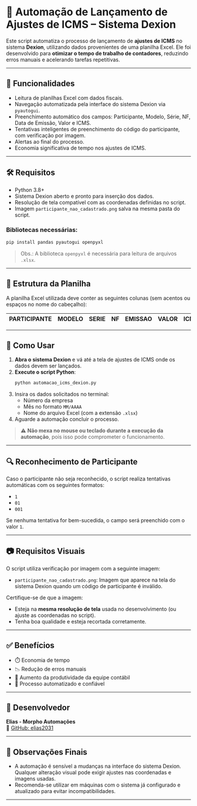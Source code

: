 
# 🧾 Automação de Lançamento de Ajustes de ICMS – Sistema Dexion

Este script automatiza o processo de lançamento de **ajustes de ICMS** no sistema **Dexion**, utilizando dados provenientes de uma planilha Excel. Ele foi desenvolvido para **otimizar o tempo de trabalho de contadores**, reduzindo erros manuais e acelerando tarefas repetitivas.

---

## 📌 Funcionalidades

- Leitura de planilhas Excel com dados fiscais.
- Navegação automatizada pela interface do sistema Dexion via `pyautogui`.
- Preenchimento automático dos campos: Participante, Modelo, Série, NF, Data de Emissão, Valor e ICMS.
- Tentativas inteligentes de preenchimento do código do participante, com verificação por imagem.
- Alertas ao final do processo.
- Economia significativa de tempo nos ajustes de ICMS.

---

## 🛠️ Requisitos

- Python 3.8+
- Sistema Dexion aberto e pronto para inserção dos dados.
- Resolução de tela compatível com as coordenadas definidas no script.
- Imagem `participante_nao_cadastrado.png` salva na mesma pasta do script.

### Bibliotecas necessárias:

```bash
pip install pandas pyautogui openpyxl
```

> Obs.: A biblioteca `openpyxl` é necessária para leitura de arquivos `.xlsx`.

---

## 📄 Estrutura da Planilha

A planilha Excel utilizada deve conter as seguintes colunas (sem acentos ou espaços no nome do cabeçalho):

| PARTICIPANTE | MODELO | SERIE | NF | EMISSAO | VALOR | ICMS |
|--------------|--------|-------|----|---------|--------|------|

---

## 🚀 Como Usar

1. **Abra o sistema Dexion** e vá até a tela de ajustes de ICMS onde os dados devem ser lançados.
2. **Execute o script Python**:
   ```bash
   python automacao_icms_dexion.py
   ```
3. Insira os dados solicitados no terminal:
   - Número da empresa
   - Mês no formato `MM/AAAA`
   - Nome do arquivo Excel (com a extensão `.xlsx`)
4. Aguarde a automação concluir o processo.

> ⚠️ **Não mexa no mouse ou teclado durante a execução da automação**, pois isso pode comprometer o funcionamento.

---

## 🔍 Reconhecimento de Participante

Caso o participante não seja reconhecido, o script realiza tentativas automáticas com os seguintes formatos:
- `1`
- `01`
- `001`

Se nenhuma tentativa for bem-sucedida, o campo será preenchido com o valor `1`.

---

## 📷 Requisitos Visuais

O script utiliza verificação por imagem com a seguinte imagem:

- `participante_nao_cadastrado.png`: Imagem que aparece na tela do sistema Dexion quando um código de participante é inválido.

Certifique-se de que a imagem:
- Esteja na **mesma resolução de tela** usada no desenvolvimento (ou ajuste as coordenadas no script).
- Tenha boa qualidade e esteja recortada corretamente.

---

## ✅ Benefícios

- ⏱️ Economia de tempo
- 📉 Redução de erros manuais
- 💼 Aumento da produtividade da equipe contábil
- 🤖 Processo automatizado e confiável

---

## 🧠 Desenvolvedor

**Elias - Morpho Automações**  
🔗 [GitHub: elias2031](https://github.com/elias2031)

---

## 📌 Observações Finais

- A automação é sensível a mudanças na interface do sistema Dexion. Qualquer alteração visual pode exigir ajustes nas coordenadas e imagens usadas.
- Recomenda-se utilizar em máquinas com o sistema já configurado e atualizado para evitar incompatibilidades.

---
